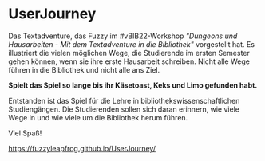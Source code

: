 # UserJourney

Das Textadventure, das Fuzzy im #vBIB22-Workshop *"Dungeons und Hausarbeiten - Mit dem Textadventure in die Bibliothek"* vorgestellt hat. Es illustriert die vielen möglichen Wege, die Studierende im ersten Semester gehen können, wenn sie ihre erste Hausarbeit schreiben. Nicht alle Wege führen in die Bibliothek und nicht alle ans Ziel.

**Spielt das Spiel so lange bis ihr Käsetoast, Keks und Limo gefunden habt.**

Entstanden ist das Spiel für die Lehre in bibliothekswissenschaftlichen Studiengängen. Die Studierenden sollen sich daran erinnern, wie viele Wege in und wie viele um die Bibliothek herum führen.

Viel Spaß!

https://fuzzyleapfrog.github.io/UserJourney/
